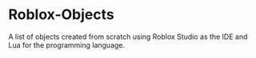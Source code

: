 # Roblox-Objects
A list of objects created from scratch using Roblox Studio as the IDE and Lua for the programming language.
